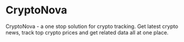 # CryptoNova
CryptoNova - a one stop solution for crypto tracking. Get latest crypto news, track top crypto prices and get related data all at one place.

